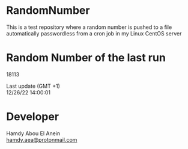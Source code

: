 # RandomNumber    
This is a test repository where a random number is pushed to a file automatically passwordless from a cron job in my Linux CentOS server    
# Random Number of the last run   
18113
      
Last update (GMT +1)    
12/26/22 14:00:01
# Developer    
Hamdy Abou El Anein   
hamdy.aea@protonmail.com
